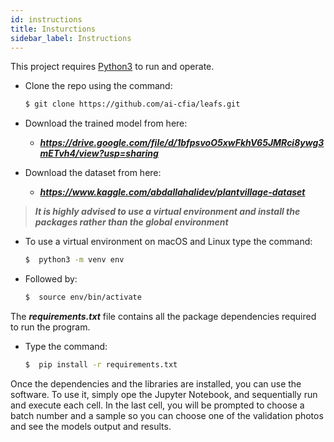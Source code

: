 ```yaml
---
id: instructions
title: Insturctions
sidebar_label: Instructions
---
```


This project requires [Python3] to run and operate.

- Clone the repo using the command: 
    ```sh
    $ git clone https://github.com/ai-cfia/leafs.git
    ```
    
- Download the trained model from here:    
     - ***https://drive.google.com/file/d/1bfpsvoO5xwFkhV65JMRci8ywg3mETvh4/view?usp=sharing***


- Download the dataset from here:
    - ***https://www.kaggle.com/abdallahalidev/plantvillage-dataset***

>***It is highly advised to use a virtual environment and install the packages rather than the global environment***

- To use a virtual environment on macOS and Linux type the command:
    ```sh
    $  python3 -m venv env
    ```
    
- Followed by:
    ```sh
    $  source env/bin/activate
    ```



The ***requirements.txt*** file contains all the package dependencies required to run the program.



- Type the command:
    ```sh
    $  pip install -r requirements.txt
    ```
    
    
Once the dependencies and the libraries are installed, you can use the software.
To use it, simply ope the Jupyter Notebook, and sequentially run and execute each cell.
In the last cell, you will be prompted to choose a batch number and a sample so you can choose one of the validation photos and see the models output and results.




[Python3]: <https://www.python.org/downloads/release/python-370/>